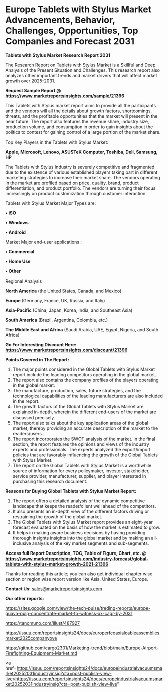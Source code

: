 # Europe Tablets with Stylus Market Advancements, Behavior, Challenges, Opportunities, Top Companies and Forecast 2031

<strong>Tablets with Stylus Market Research Report 2031</strong>

The Research Report on Tablets with Stylus Market is a Skillful and Deep Analysis of the Present Situation and Challenges. This research report also analyzes other important trends and market drivers that will affect market growth over 2025-2031.

<strong>Request Sample Report @ <a href=https://www.marketreportsinsights.com/sample/21396>https://www.marketreportsinsights.com/sample/21396</a></strong>

This Tablets with Stylus market report aims to provide all the participants and the vendors will all the details about growth factors, shortcomings, threats, and the profitable opportunities that the market will present in the near future. The report also features the revenue share, industry size, production volume, and consumption in order to gain insights about the politics to contest for gaining control of a large portion of the market share.

Top Key Players in the Tablets with Stylus Market:

<strong>Apple, Microsoft, Lenovo, ASUSTeK Computer, Toshiba, Dell, Samsung, HP</strong>

The Tablets with Stylus Industry is severely competitive and fragmented due to the existence of various established players taking part in different marketing strategies to increase their market share. The vendors operating in the market are profiled based on price, quality, brand, product differentiation, and product portfolio. The vendors are turning their focus increasingly on product customization through customer interaction.

Tablets with Stylus Market Major Types are:

<strong>• iSO

• Windows

• Android</strong>

Market Major end-user applications :

<strong>• Commercial

• Home Use

• Other</strong>

Regional Analysis

</u><strong><b>North America</b></strong> (the United States, Canada, and Mexico)

<strong><b>Europe </b></strong>(Germany, France, UK, Russia, and Italy)

<strong><b>Asia-Pacific</b></strong> (China, Japan, Korea, India, and Southeast Asia)

<strong><b>South America</b></strong> (Brazil, Argentina, Colombia, etc.)

<strong><b>The Middle East and Africa</b></strong> (Saudi Arabia, UAE, Egypt, Nigeria, and South Africa)

<strong>Go For Interesting Discount Here: <a href=https://www.marketreportsinsights.com/discount/21396>https://www.marketreportsinsights.com/discount/21396</a></strong>

<strong>Points Covered in The Report:</strong>
<ol>
  <li>The major points considered in the Global Tablets with Stylus Market report include the leading competitors operating in the global market.</li>
  <li>The report also contains the company profiles of the players operating in the global market.</li>
  <li>The manufacture, production, sales, future strategies, and the technological capabilities of the leading manufacturers are also included in the report.</li>
  <li>The growth factors of the Global Tablets with Stylus Market are explained in-depth, wherein the different end-users of the market are discussed precisely.</li>
  <li>The report also talks about the key application areas of the global market, thereby providing an accurate description of the market to the readers/users.</li>
  <li>The report incorporates the SWOT analysis of the market. In the final section, the report features the opinions and views of the industry experts and professionals. The experts analyzed the export/import policies that are favorably influencing the growth of the Global Tablets with Stylus Market.</li>
  <li>The report on the Global Tablets with Stylus Market is a worthwhile source of information for every policymaker, investor, stakeholder, service provider, manufacturer, supplier, and player interested in purchasing this research document.</li>
</ol>
<strong>Reasons for Buying Global Tablets with Stylus Market Report:</strong>

<ol>
  <li>The report offers a detailed analysis of the dynamic competitive landscape that keeps the reader/client well ahead of the competitors.</li>
  <li>It also presents an in-depth view of the different factors driving or restraining the growth of the global market.</li>
  <li>The Global Tablets with Stylus Market report provides an eight-year forecast evaluated on the basis of how the market is estimated to grow.</li>
  <li>It helps in making aware business decisions by having providing thorough insights insights into the global market and by making an all-inclusive analysis of the key market segments and sub-segments.</li>
</ol>
<strong>Access full Report Description, TOC, Table of Figure, Chart, etc. @ <a href=https://www.marketreportsinsights.com/industry-forecast/global-tablets-with-stylus-market-growth-2021-21396>https://www.marketreportsinsights.com/industry-forecast/global-tablets-with-stylus-market-growth-2021-21396</a></strong>


Thanks for reading this article; you can also get individual chapter wise section or region wise report version like Asia, United States, Europe.

<strong>Contact Us:</strong>
sales@marketreportsinsights.com

<strong>Our other reports:</strong>

<a href=https://sites.google.com/view/the-tech-pulse/treding-reports/europe-guava-pulp-concentrate-market-to-witness-xx-cagr-by-2031>https://sites.google.com/view/the-tech-pulse/treding-reports/europe-guava-pulp-concentrate-market-to-witness-xx-cagr-by-2031</a>

<a href=https://tanomuno.com/illust/487927>https://tanomuno.com/illust/487927</a>

<a href=https://issuu.com/reportsinsights24/docs/europerfcoaxialcableassembliesmarket2025companyove>https://issuu.com/reportsinsights24/docs/europerfcoaxialcableassembliesmarket2025companyove</a>

<a href=https://github.com/cargo2301/Marketing-trend/blob/main/Europe-Airport-Firefighting-Equipment-Market.md>https://github.com/cargo2301/Marketing-trend/blob/main/Europe-Airport-Firefighting-Equipment-Market.md</a>

<a href=https://issuu.com/reportsinsights24/docs/europeindustrialvacuumsmarket20252031industryinsig?cta=post-publish-view-live>https://issuu.com/reportsinsights24/docs/europeindustrialvacuumsmarket20252031industryinsig?cta=post-publish-view-live</a>"
